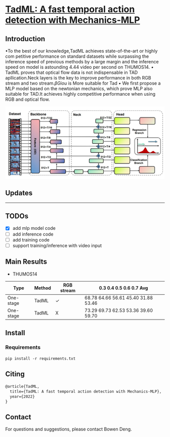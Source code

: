 # [TadML: A fast temporal action detection with Mechanics-MLP](https://github.com/BonedDeng/TadML)



## Introduction

•To the best of our knowledge,TadML achieves state-of-the-art or highly com petitive performance on standard datasets while surpassing the inference speed of previous methods by a large margin and the inference speed on model is astounding 4.44 video per second on THUMOS14.
*•* TadML proves that optical flow data is not indispensable in TAD apllication.Neck layers is the key to improve performance in both RGB stream and two stream.*βGiou* is More suitable for Tad
*•* We first propose a MLP model based on the newtonian mechanics, which prove MLP also suitable for TAD.It achieves highly competitive performance when using RGB and optical flow.

![](./figer2.jpg)

## Updates

---

## TODOs



- [x]  add mlp model code
- [ ] add inference code
- [ ] add training code
- [ ] support training/inference with video input

## Main Results

- THUMOS14

| Type      | Method | RGB stream | 0.3	0.4	0.5	0.6	0.7	Avg |
| --------- | ------ | ---------- | -------------------------------------- |
| One-stage | TadML  | ✓          | 68.78 64.66 56.61 45.40 31.88 53.46    |
| One-stage | TadML  | X          | 73.29 69.73 62.53 53.36 39.60 59.70    |

## Install

### Requirements

```linux
pip install -r requirements.txt
```



## Citing

```
@article{TadML,
  title={TadML: A fast temporal action detection with Mechanics-MLP},
  year={2022}
}
```

## Contact

For questions and suggestions, please contact Bowen Deng.

